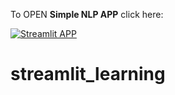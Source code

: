 To OPEN **Simple NLP APP** click here:

[![Streamlit APP](https://static.streamlit.io/badges/streamlit_badge_black_white.svg)](https://simplenlparp.streamlit.app)
# streamlit_learning
